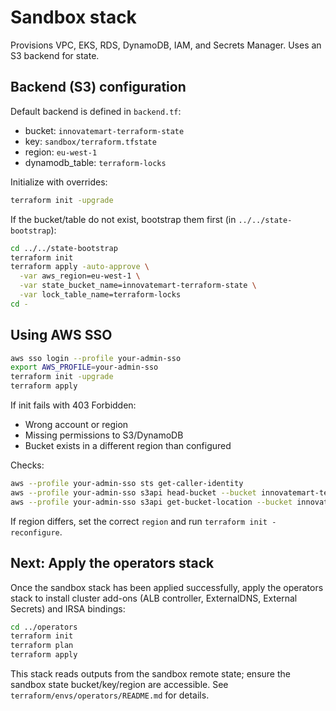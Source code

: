 # Sandbox stack

Provisions VPC, EKS, RDS, DynamoDB, IAM, and Secrets Manager. Uses an S3 backend for state.

## Backend (S3) configuration

Default backend is defined in `backend.tf`:
- bucket: `innovatemart-terraform-state`
- key: `sandbox/terraform.tfstate`
- region: `eu-west-1`
- dynamodb_table: `terraform-locks`

<!-- Override with `backend.hcl` (copy from `backend.hcl.example`):

```hcl
bucket         = "innovatemart-terraform-state"
key            = "sandbox/terraform.tfstate"
region         = "eu-west-1"
dynamodb_table = "terraform-locks"
encrypt        = true
# Optional
# profile        = "your-admin-sso"
``` -->

Initialize with overrides:

```bash
terraform init -upgrade
```
<!-- ```bash
terraform init -upgrade -backend-config=backend.hcl
``` -->

If the bucket/table do not exist, bootstrap them first (in `../../state-bootstrap`):

```bash
cd ../../state-bootstrap
terraform init
terraform apply -auto-approve \
  -var aws_region=eu-west-1 \
  -var state_bucket_name=innovatemart-terraform-state \
  -var lock_table_name=terraform-locks
cd -
```

## Using AWS SSO

```bash
aws sso login --profile your-admin-sso
export AWS_PROFILE=your-admin-sso
terraform init -upgrade
terraform apply
```

If init fails with 403 Forbidden:
- Wrong account or region
- Missing permissions to S3/DynamoDB
- Bucket exists in a different region than configured

Checks:

```bash
aws --profile your-admin-sso sts get-caller-identity
aws --profile your-admin-sso s3api head-bucket --bucket innovatemart-terraform-state
aws --profile your-admin-sso s3api get-bucket-location --bucket innovatemart-terraform-state
```

<!-- If region differs, set the correct `region` in `backend.hcl` and run `terraform init -reconfigure`. -->
If region differs, set the correct `region` and run `terraform init -reconfigure`.

## Next: Apply the operators stack

Once the sandbox stack has been applied successfully, apply the operators stack to install cluster add-ons (ALB controller, ExternalDNS, External Secrets) and IRSA bindings:

```bash
cd ../operators
terraform init
terraform plan
terraform apply
```

This stack reads outputs from the sandbox remote state; ensure the sandbox state bucket/key/region are accessible. See `terraform/envs/operators/README.md` for details.
